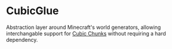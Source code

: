 # CubicGlue

Abstraction layer around Minecraft's world generators, allowing interchangable support for [Cubic Chunks](https://github.com/OpenCubicChunks/CubicChunks) without requiring a hard dependency.
